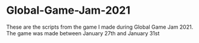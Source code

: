 # Global-Game-Jam-2021
These are the scripts from the game I made during Global Game Jam 2021. The game was made between January 27th and January 31st
